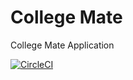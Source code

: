 # College Mate
College Mate Application

[![CircleCI](https://circleci.com/gh/Vishal0203/collegemate.svg?style=svg&circle-token=9a7879551ddc85857d5b305153684317b04f59a5)](https://circleci.com/gh/Vishal0203/collegemate)
